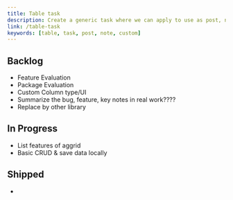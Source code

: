 ```yaml
---
title: Table task
description: Create a generic task where we can apply to use as post, note, task with custom data later
link: /table-task
keywords: [table, task, post, note, custom]
---
```


## Backlog

- Feature Evaluation
- Package Evaluation
- Custom Column type/UI
- Summarize the bug, feature, key notes in real work????
- Replace by other library

## In Progress

- List features of aggrid
- Basic CRUD & save data locally

## Shipped

-
